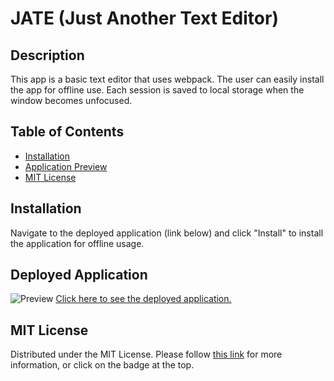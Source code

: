 # JATE (Just Another Text Editor)

## Description
This app is a basic text editor that uses webpack. The user can easily install the app for offline use. Each session is saved to local storage when the window becomes unfocused. 

## Table of Contents
- [Installation](#installation)
- [Application Preview](#application-previous)
- [MIT License](#mit-license)

## Installation
Navigate to the deployed application (link below) and click "Install" to install the application for offline usage. 
  
## Deployed Application
![Preview]()
[Click here to see the deployed application.](https://shrouded-journey-03662.herokuapp.com/)

## MIT License
Distributed under the MIT License. Please follow [this link](https://opensource.org/licenses/MIT) for more information, or click on the badge at the top.